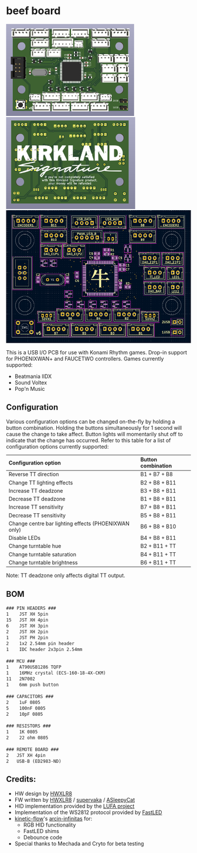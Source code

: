 # beef board
<p float="left">
  <img src="pcb/pics/front.png" height="250">
  <img src="pcb/pics/back.png" height="250">
  <img src="pcb/pics/legend.png" width="700"/>
</p>

This is a USB I/O PCB for use with Konami Rhythm games. Drop-in support for PHOENIXWAN+ and FAUCETWO controllers. Games currently supported:

* Beatmania IIDX
* Sound Voltex
* Pop'n Music

## Configuration
Various configuration options can be changed on-the-fly by holding a button combination. Holding the buttons simultaneously for 1 second will cause the change to take affect. Button lights will momentarily shut off to indicate that the change has occurred. Refer to this table for a list of configuration options currently supported:

|Configuration option | Button combination |
|:---|:---|
| Reverse TT direction | B1 + B7 + B8 |
| Change TT lighting effects| B2 + B8 + B11 |
| Increase TT deadzone | B3 + B8 + B11 |
| Decrease TT deadzone | B1 + B8 + B11 |
| Increase TT sensitivity | B7 + B8 + B11 |
| Decrease TT sensitivity | B5 + B8 + B11 |
| Change centre bar lighting effects (PHOENIXWAN only) | B6 + B8 + B10 |
| Disable LEDs | B4 + B8 + B11 |
| Change turntable hue | B2 + B11 + TT |
| Change turntable saturation | B4 + B11 + TT |
| Change turntable brightness | B6 + B11 + TT |

Note: TT deadzone only affects digital TT output.

## BOM
```
### PIN HEADERS ###
1    JST XH 5pin
15   JST XH 4pin
6    JST XH 3pin
2    JST XH 2pin
1    JST PH 2pin
2    1x2 2.54mm pin header
1    IDC header 2x3pin 2.54mm

### MCU ###
1    AT90USB1286 TQFP
1    16MHz crystal (ECS-160-18-4X-CKM)
11   2N7002
1    6mm push button

### CAPACITORS ###
2    1uF 0805
5    100nF 0805
2    10pF 0805

### RESISTORS ###
1    1K 0805
2    22 ohm 0805

### REMOTE BOARD ###
2   JST XH 4pin
2   USB-B (ED2983-ND)
```

## Credits:
* HW design by [HWXLR8](https://github.com/HWXLR8)
* FW written by [HWXLR8](https://github.com/HWXLR8) / [supervaka](https://github.com/supervaka) / [ASleepyCat](https://github.com/ASleepyCat)
* HID implementation provided by the [LUFA project](https://github.com/abcminiuser/lufa)
* Implementation of the WS2812 protocol provided by [FastLED](https://github.com/FastLED/FastLED)
* [kinetic-flow](https://github.com/kinetic-flow)'s [arcin-infinitas](https://github.com/kinetic-flow/arcin-infinitas) for:
  * RGB HID functionality
  * FastLED shims
  * Debounce code
* Special thanks to Mechada and Cryto for beta testing

